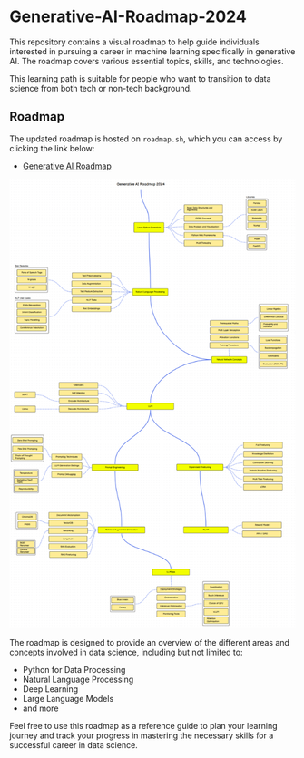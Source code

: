 # Generative-AI-Roadmap-2024

This repository contains a visual roadmap to help guide individuals interested in pursuing a career in machine learning specifically in generative AI. The roadmap covers various essential topics, skills, and technologies.

This learning path is suitable for people who want to transition to data science from both tech or non-tech background.

## Roadmap

The updated roadmap is hosted on `roadmap.sh`, which you can access by clicking the link below:

- [Generative AI Roadmap](https://roadmap.sh/r/generative-ai-roadmap-2dmvk)

![Generative AI Roadmap](roadmap.png)

The roadmap is designed to provide an overview of the different areas and concepts involved in data science, including but not limited to:

- Python for Data Processing
- Natural Language Processing
- Deep Learning
- Large Language Models
- and more

Feel free to use this roadmap as a reference guide to plan your learning journey and track your progress in mastering the necessary skills for a successful career in data science.
